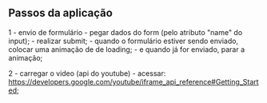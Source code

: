 ## Passos da aplicação

1 - envio de formulário 
      - pegar dados do form (pelo atributo "name" do input);
      - realizar submit;
      - quando o formulário estiver sendo enviado, colocar uma animação de de loading;
      - e quando já for enviado, parar a animação;

2 - carregar o video (api do youtube)
      - acessar:  https://developers.google.com/youtube/iframe_api_reference#Getting_Started;
      